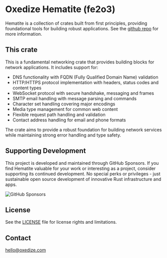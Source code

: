# Oxedize Hematite (fe2o3)

Hematite is a collection of crates built from first principles, providing foundational tools for building robust applications.  See the [github repo](https://github.com/Oxedize/fe2o3) for more information.

## This crate

This is a fundamental networking crate that provides building blocks for network applications. It includes support for:

- DNS functionality with FQDN (Fully Qualified Domain Name) validation
- HTTP/HTTPS protocol implementation with headers, status codes and content types
- WebSocket protocol with secure handshake, messaging and frames
- SMTP email handling with message parsing and commands
- Character set handling covering major encodings
- Media type management for common web content
- Flexible request path handling and validation
- Contact address handling for email and phone formats

The crate aims to provide a robust foundation for building network services while maintaining strong error handling and type safety.

## Supporting Development

This project is developed and maintained through GitHub Sponsors. If you find Hematite valuable for your work or interesting as a project, consider supporting its continued development. No special perks or privileges - just sustainable open source development of innovative Rust infrastructure and apps.

![GitHub Sponsors](https://img.shields.io/github/sponsors/Oxedize)

## License

See the [LICENSE](LICENSE) file for license rights and limitations.

## Contact

<hello@oxedize.com>
